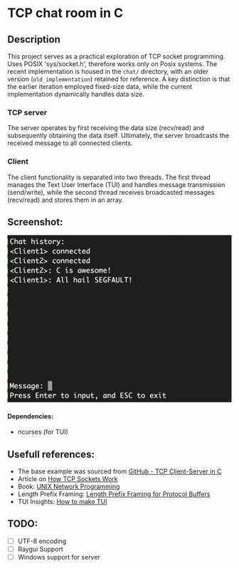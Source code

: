 # TCP chat room in C


## Description
This project serves as a practical exploration of TCP socket programming. Uses POSIX 'sys/socket.h', therefore works only on Posix systems. 
The recent implementation is housed in the `chat/` directory, with an older version (`old_implementation`) retained for reference. A key distinction is that the earlier iteration employed fixed-size data, while the current implementation dynamically handles data size.

### TCP server
The server operates by first receiving the data size (recv/read) and subsequently obtaining the data itself. Ultimately, the server broadcasts the received message to all connected clients.

### Client
The client functionality is separated into two threads. The first thread manages the Text User Interface (TUI) and handles message transmission (send/write), while the second thread receives broadcasted messages (recv/read) and stores them in an array.

## Screenshot:
![img](screenshots/client_screenshot.png)


#### Dependencies:
- ncurses (for TUI)

## Usefull references:
*   The base example was sourced from [GitHub - TCP Client-Server in C](https://github.com/nikhilroxtomar/tcp-client-server-in-C/tree/master)
*   Article on [How TCP Sockets Work](https://eklitzke.org/how-tcp-sockets-work)
*   Book: [UNIX Network Programming](https://en.wikipedia.org/wiki/UNIX_Network_Programming)
*   Length Prefix Framing: [Length Prefix Framing for Protocol Buffers](https://eli.thegreenplace.net/2011/08/02/length-prefix-framing-for-protocol-buffers)
*   TUI Insights: [How to make TUI](https://p.janouch.name/article-tui.html)

## TODO:

- [ ] UTF-8 encoding
- [ ] Raygui Support 
- [ ] Windows support for server
